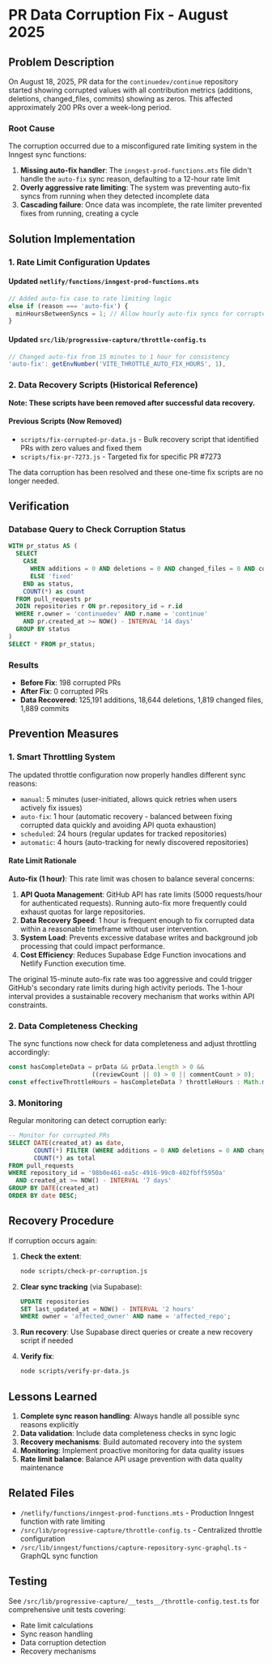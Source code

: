 # PR Data Corruption Fix - August 2025

## Problem Description

On August 18, 2025, PR data for the `continuedev/continue` repository started showing corrupted values with all contribution metrics (additions, deletions, changed_files, commits) showing as zeros. This affected approximately 200 PRs over a week-long period.

### Root Cause

The corruption occurred due to a misconfigured rate limiting system in the Inngest sync functions:

1. **Missing auto-fix handler**: The `inngest-prod-functions.mts` file didn't handle the `auto-fix` sync reason, defaulting to a 12-hour rate limit
2. **Overly aggressive rate limiting**: The system was preventing auto-fix syncs from running when they detected incomplete data
3. **Cascading failure**: Once data was incomplete, the rate limiter prevented fixes from running, creating a cycle

## Solution Implementation

### 1. Rate Limit Configuration Updates

#### Updated `netlify/functions/inngest-prod-functions.mts`
```typescript
// Added auto-fix case to rate limiting logic
else if (reason === 'auto-fix') {
  minHoursBetweenSyncs = 1; // Allow hourly auto-fix syncs for corrupted data
}
```

#### Updated `src/lib/progressive-capture/throttle-config.ts`
```typescript
// Changed auto-fix from 15 minutes to 1 hour for consistency
'auto-fix': getEnvNumber('VITE_THROTTLE_AUTO_FIX_HOURS', 1),
```

### 2. Data Recovery Scripts (Historical Reference)

**Note: These scripts have been removed after successful data recovery.**

#### Previous Scripts (Now Removed)
- `scripts/fix-corrupted-pr-data.js` - Bulk recovery script that identified PRs with zero values and fixed them
- `scripts/fix-pr-7273.js` - Targeted fix for specific PR #7273

The data corruption has been resolved and these one-time fix scripts are no longer needed.

## Verification

### Database Query to Check Corruption Status
```sql
WITH pr_status AS (
  SELECT 
    CASE 
      WHEN additions = 0 AND deletions = 0 AND changed_files = 0 AND commits = 0 THEN 'corrupted'
      ELSE 'fixed'
    END as status,
    COUNT(*) as count
  FROM pull_requests pr
  JOIN repositories r ON pr.repository_id = r.id
  WHERE r.owner = 'continuedev' AND r.name = 'continue'
    AND pr.created_at >= NOW() - INTERVAL '14 days'
  GROUP BY status
)
SELECT * FROM pr_status;
```

### Results
- **Before Fix**: 198 corrupted PRs
- **After Fix**: 0 corrupted PRs
- **Data Recovered**: 125,191 additions, 18,644 deletions, 1,819 changed files, 1,889 commits

## Prevention Measures

### 1. Smart Throttling System
The updated throttle configuration now properly handles different sync reasons:
- `manual`: 5 minutes (user-initiated, allows quick retries when users actively fix issues)
- `auto-fix`: 1 hour (automatic recovery - balanced between fixing corrupted data quickly and avoiding API quota exhaustion)
- `scheduled`: 24 hours (regular updates for tracked repositories)
- `automatic`: 4 hours (auto-tracking for newly discovered repositories)

#### Rate Limit Rationale

**Auto-fix (1 hour)**: This rate limit was chosen to balance several concerns:
1. **API Quota Management**: GitHub API has rate limits (5000 requests/hour for authenticated requests). Running auto-fix more frequently could exhaust quotas for large repositories.
2. **Data Recovery Speed**: 1 hour is frequent enough to fix corrupted data within a reasonable timeframe without user intervention.
3. **System Load**: Prevents excessive database writes and background job processing that could impact performance.
4. **Cost Efficiency**: Reduces Supabase Edge Function invocations and Netlify Function execution time.

The original 15-minute auto-fix rate was too aggressive and could trigger GitHub's secondary rate limits during high activity periods. The 1-hour interval provides a sustainable recovery mechanism that works within API constraints.

### 2. Data Completeness Checking
The sync functions now check for data completeness and adjust throttling accordingly:
```typescript
const hasCompleteData = prData && prData.length > 0 && 
                       ((reviewCount || 0) > 0 || commentCount > 0);
const effectiveThrottleHours = hasCompleteData ? throttleHours : Math.min(throttleHours, 0.083);
```

### 3. Monitoring
Regular monitoring can detect corruption early:
```sql
-- Monitor for corrupted PRs
SELECT DATE(created_at) as date, 
       COUNT(*) FILTER (WHERE additions = 0 AND deletions = 0 AND changed_files = 0 AND commits = 0) as corrupted,
       COUNT(*) as total
FROM pull_requests
WHERE repository_id = '98b0e461-ea5c-4916-99c0-402fbff5950a'
  AND created_at >= NOW() - INTERVAL '7 days'
GROUP BY DATE(created_at)
ORDER BY date DESC;
```

## Recovery Procedure

If corruption occurs again:

1. **Check the extent**:
   ```bash
   node scripts/check-pr-corruption.js
   ```

2. **Clear sync tracking** (via Supabase):
   ```sql
   UPDATE repositories 
   SET last_updated_at = NOW() - INTERVAL '2 hours'
   WHERE owner = 'affected_owner' AND name = 'affected_repo';
   ```

3. **Run recovery**: Use Supabase direct queries or create a new recovery script if needed

4. **Verify fix**:
   ```bash
   node scripts/verify-pr-data.js
   ```

## Lessons Learned

1. **Complete sync reason handling**: Always handle all possible sync reasons explicitly
2. **Data validation**: Include data completeness checks in sync logic
3. **Recovery mechanisms**: Build automated recovery into the system
4. **Monitoring**: Implement proactive monitoring for data quality issues
5. **Rate limit balance**: Balance API usage prevention with data quality maintenance

## Related Files

- `/netlify/functions/inngest-prod-functions.mts` - Production Inngest function with rate limiting
- `/src/lib/progressive-capture/throttle-config.ts` - Centralized throttle configuration
- `/src/lib/inngest/functions/capture-repository-sync-graphql.ts` - GraphQL sync function

## Testing

See `/src/lib/progressive-capture/__tests__/throttle-config.test.ts` for comprehensive unit tests covering:
- Rate limit calculations
- Sync reason handling
- Data corruption detection
- Recovery mechanisms